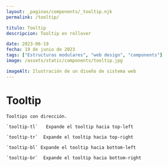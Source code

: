 ```yaml
---
layout: _paginas/components/_tooltip.njk
permalink: /tooltip/

titulo: Tooltip
descripcion: Tooltip en rollover

date: 2023-06-19
fecha: 19 de junio de 2023
tags: ["Estructuras modulares", "web design", "components"]
image: /assets/static/components/tooltip.jpg

imageAlt: Ilustración de un diseño de sistema web
---
```


# Tooltip


    Tooltips con dirección.

    `tooltip-tl`   Expande el tooltip hacia top-left
    
    `tooltip-tr`  Expande el tooltip hacia top-right
    
    `tooltip-bl` Expande el tooltip hacia bottom-left
    
    `tooltip-br`  Expande el tooltip hacia bottom-right


    
